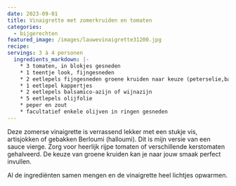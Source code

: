 ```yaml
---
date: 2023-09-01
title: Vinaigrette met zomerkruiden en tomaten
categories:
  - bijgerechten
featured_image: /images/lauwevinaigrette31200.jpg
recipe:
servings: 3 à 4 personen
  ingredients_markdown: |-
    * 3 tomaten, in blokjes gesneden
    * 1 teentje look, fijngesneden
    * 2 eetlepels fijngesneden groene kruiden naar keuze (peterselie,basilicum,bieslook,koriander,…)
    * 1 eetlepel kappertjes
    * 2 eetlepels balsamico-azijn of wijnazijn
    * 5 eetlepels olijfolie
    * peper en zout
    * facultatief enkele olijven in ringen gesneden
---
```

Deze zomerse vinaigrette is verrassend lekker met een stukje vis, artisjokken of gebakken Berloumi (halloumi).
Dit is mijn versie van een sauce vierge.
Zorg voor heerlijk rijpe tomaten of verschillende kerstomaten gehalveerd.
De keuze van groene kruiden kan je naar jouw smaak perfect invullen.

<!--more-->

Al de ingrediënten samen mengen en de vinaigrette heel lichtjes opwarmen.




